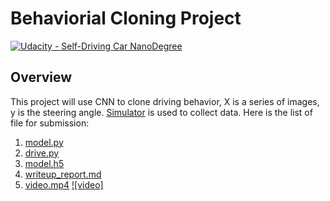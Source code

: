 # Behaviorial Cloning Project

[![Udacity - Self-Driving Car NanoDegree](https://s3.amazonaws.com/udacity-sdc/github/shield-carnd.svg)](http://www.udacity.com/drive)

Overview
---

This project will use CNN to clone driving behavior, X is a series of images, y is the steering angle. [Simulator](https://d17h27t6h515a5.cloudfront.net/topher/2017/February/58ae4594_mac-sim.app/mac-sim.app.zip) is used to collect data. 
Here is the list of file for submission:

1. [model.py](https://github.com/maxiaodong97/CarND-Behavioral-Cloning-P3/blob/master/model.py)
2. [drive.py](https://github.com/maxiaodong97/CarND-Behavioral-Cloning-P3/blob/master/drive.py)
3. [model.h5](https://github.com/maxiaodong97/CarND-Behavioral-Cloning-P3/blob/master/model.h5)
4. [writeup_report.md](https://github.com/maxiaodong97/CarND-Behavioral-Cloning-P3/blob/master/writeup_report.md)
5. [video.mp4](https://github.com/maxiaodong97/CarND-Behavioral-Cloning-P3/blob/master/video.mp4)
[![video]](https://github.com/maxiaodong97/CarND-Behavioral-Cloning-P3/blob/master/video.mp4)


